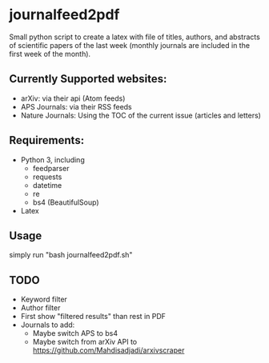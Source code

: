 # journalfeed2pdf
Small python script to create a latex with file of titles, authors, and abstracts of scientific papers of the last week (monthly journals are included in the first week of the month).

## Currently Supported websites:
- arXiv: via their api (Atom feeds)
- APS Journals: via their RSS feeds
- Nature Journals: Using the TOC of the current issue (articles and letters)

## Requirements:
- Python 3, including
  - feedparser
  - requests
  - datetime
  - re
  - bs4 (BeautifulSoup)
- Latex

## Usage
simply run "bash journalfeed2pdf.sh"

## TODO
- Keyword filter
- Author filter
- First show "filtered results" than rest in PDF
- Journals to add:
  - Maybe switch APS to bs4
  - Maybe switch from arXiv API to https://github.com/Mahdisadjadi/arxivscraper
